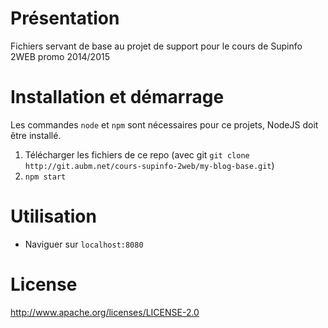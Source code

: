 # Présentation

Fichiers servant de base au projet de support pour le cours de Supinfo 2WEB promo 2014/2015

# Installation et démarrage

Les commandes `node` et `npm` sont nécessaires pour ce projets, NodeJS doit être installé.

1. Télécharger les fichiers de ce repo (avec git `git clone http://git.aubm.net/cours-supinfo-2web/my-blog-base.git`)
2. `npm start`

# Utilisation

- Naviguer sur `localhost:8080`

# License

http://www.apache.org/licenses/LICENSE-2.0